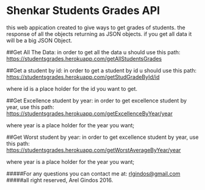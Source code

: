 # Shenkar Students Grades API
this web appication created to give ways to get grades of students.
the response of all the objects returning as JSON objects.
if you get all data it will be a big JSON Object.

##Get All The Data:
in order to get all the data u should use this path:
https://studentsgrades.herokuapp.com/getAllStudentsGrades

##Get a student by id:
in order to get a student by id u should use this path:
https://studentsgrades.herokuapp.com/getStudGradeById/id

where id is a place holder for the id you want to get.

##Get Excellence student by year:
in order to get excellence student by year, use this path:
https://studentsgrades.herokuapp.com/getExcellenceByYear/year

where year is a place holder for the year you want;

##Get Worst student by year:
in order to get excellence student by year, use this path:
https://studentsgrades.herokuapp.com/getWorstAverageByYear/year

where year is a place holder for the year you want;

#####For any questions you can contact me at: rlgindos@gmail.com
#####all right reserved, Arel Gindos 2016.